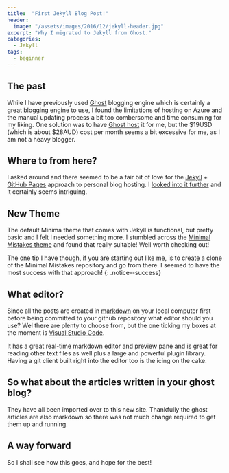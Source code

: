 ```yaml
---
title:  "First Jekyll Blog Post!"
header:
  image: "/assets/images/2016/12/jekyll-header.jpg"
excerpt: "Why I migrated to Jekyll from Ghost."
categories: 
  - Jekyll
tags:
  - beginner
---
```

## The past
While I have previously used [Ghost](https://ghost.org) blogging engine which is certainly a great blogging engine to use, I found the limitations of hosting on Azure and the manual updating process a bit too combersome and time consuming for my liking.
One solution was to have [Ghost host](https://ghost.org/pricing/) it for me, but the $19USD (which is about $28AUD) cost per month seems a bit excessive for me, as I am not a heavy blogger.

## Where to from here?
I asked around and there seemed to be a fair bit of love for the [Jekyll](https://jekyllrb.com) + [GitHub Pages](https://pages.github.com) approach to personal blog hosting.
I [looked into it further](https://jekyllrb.com/docs/quickstart/) and it certainly seems intriguing.

## New Theme
The default Minima theme that comes with Jekyll is functional, but pretty basic and I felt I needed something more.
I stumbled across the [Minimal Mistakes theme](https://mmistakes.github.io/minimal-mistakes/) and found that really suitable! Well worth checking out!

The one tip I have though, if you are starting out like me, is to create a clone of the Minimal Mistakes repository and go from there. I seemed to have the most success with that approach!
{: .notice--success}

## What editor?
Since all the posts are created in [markdown](https://daringfireball.net/projects/markdown/basics) on your local computer first before being committed to your github repository what editor should you use?
Wel there are plenty to choose from, but the one ticking my boxes at the moment is [Visual Studio Code](https://code.visualstudio.com). 

It has a great real-time markdown editor and preview pane and is great for reading other text files as well plus a large and powerful plugin library.
Having a git client built right into the editor too is the icing on the cake.

## So what about the articles written in your ghost blog?
They have all been imported over to this new site. Thankfully the ghost articles are also markdown so there was not much change required to get them up and running.

## A way forward
So I shall see how this goes, and hope for the best!

